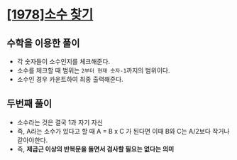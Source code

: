 # [[1978]소수 찾기](https://www.acmicpc.net/problem/1978)

## 수학을 이용한 풀이

- 각 숫자들이 소수인지를 체크해준다.
- 소수를 체크할 때 범위는 `2부터 현재 숫자-1`까지의 범위이다.
- 소수인 경우 카운트하여 최종 출력해준다.

## 두번째 풀이

- 소수라는 것은 결국 1과 자기 자신
- 즉, A라는 소수가 있다고 할 때 A = B x C 가 된다면 이때 B와 C는 A/2보다 작거나 같아야한다.
- 즉, **제곱근 이상의 반복문을 돌면서 검사할 필요는 없다는 의미**